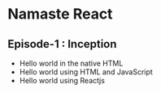 # Namaste React
## Episode-1 : Inception 
- Hello world in the native HTML 
- Hello world using HTML and JavaScript 
- Hello world using Reactjs 